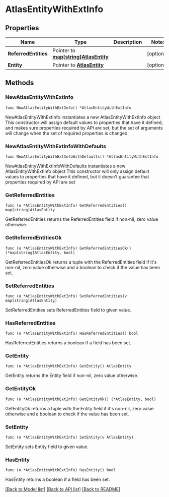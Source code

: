 # AtlasEntityWithExtInfo

## Properties

Name | Type | Description | Notes
------------ | ------------- | ------------- | -------------
**ReferredEntities** | Pointer to [**map[string]AtlasEntity**](AtlasEntity.md) |  | [optional] 
**Entity** | Pointer to [**AtlasEntity**](AtlasEntity.md) |  | [optional] 

## Methods

### NewAtlasEntityWithExtInfo

`func NewAtlasEntityWithExtInfo() *AtlasEntityWithExtInfo`

NewAtlasEntityWithExtInfo instantiates a new AtlasEntityWithExtInfo object
This constructor will assign default values to properties that have it defined,
and makes sure properties required by API are set, but the set of arguments
will change when the set of required properties is changed

### NewAtlasEntityWithExtInfoWithDefaults

`func NewAtlasEntityWithExtInfoWithDefaults() *AtlasEntityWithExtInfo`

NewAtlasEntityWithExtInfoWithDefaults instantiates a new AtlasEntityWithExtInfo object
This constructor will only assign default values to properties that have it defined,
but it doesn't guarantee that properties required by API are set

### GetReferredEntities

`func (o *AtlasEntityWithExtInfo) GetReferredEntities() map[string]AtlasEntity`

GetReferredEntities returns the ReferredEntities field if non-nil, zero value otherwise.

### GetReferredEntitiesOk

`func (o *AtlasEntityWithExtInfo) GetReferredEntitiesOk() (*map[string]AtlasEntity, bool)`

GetReferredEntitiesOk returns a tuple with the ReferredEntities field if it's non-nil, zero value otherwise
and a boolean to check if the value has been set.

### SetReferredEntities

`func (o *AtlasEntityWithExtInfo) SetReferredEntities(v map[string]AtlasEntity)`

SetReferredEntities sets ReferredEntities field to given value.

### HasReferredEntities

`func (o *AtlasEntityWithExtInfo) HasReferredEntities() bool`

HasReferredEntities returns a boolean if a field has been set.

### GetEntity

`func (o *AtlasEntityWithExtInfo) GetEntity() AtlasEntity`

GetEntity returns the Entity field if non-nil, zero value otherwise.

### GetEntityOk

`func (o *AtlasEntityWithExtInfo) GetEntityOk() (*AtlasEntity, bool)`

GetEntityOk returns a tuple with the Entity field if it's non-nil, zero value otherwise
and a boolean to check if the value has been set.

### SetEntity

`func (o *AtlasEntityWithExtInfo) SetEntity(v AtlasEntity)`

SetEntity sets Entity field to given value.

### HasEntity

`func (o *AtlasEntityWithExtInfo) HasEntity() bool`

HasEntity returns a boolean if a field has been set.


[[Back to Model list]](../README.md#documentation-for-models) [[Back to API list]](../README.md#documentation-for-api-endpoints) [[Back to README]](../README.md)


